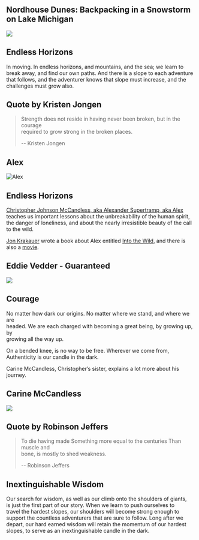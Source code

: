 Nordhouse Dunes: Backpacking in a Snowstorm on Lake Michigan
------------------------------------------------------------

[![]( /image/yid-68jy3_ABvRo.jpg)](https://www.youtube.com/watch?v=68jy3_ABvRo)

Endless Horizons
----------------

In moving. In endless horizons, and mountains, and the sea; we learn to  
break away, and find our own paths. And there is a slope to each adventure  
that follows, and the adventurer knows that slope must increase, and the  
challenges must grow also.

Quote by Kristen Jongen
-----------------------

> Strength does not reside in having never been broken, but in the courage  
> required to grow strong in the broken places.
> 
> \-- Kristen Jongen

Alex
----

![Alex](/image/chris-mccandless.png)

Endless Horizons
----------------

[Christopher Johnson McCandless, aka Alexander Supertramp, aka Alex](https://en.wikipedia.org/wiki/Chris_McCandless) teaches us important lessons about the unbreakability of the human spirit, the danger of loneliness, and about the nearly irresistible beauty of the call to the wild.

[Jon Krakauer](https://www.audible.com/author/Jon-Krakauer/B000AQ8WPY) wrote a book about Alex entitled [Into the Wild](https://www.audible.com/pd/Into-the-Wild-Audiobook/B002V1NYEK), and there is also a [movie](https://www.youtube.com/watch?v=g7ArZ7VD-QQ).

Eddie Vedder - Guaranteed
-------------------------

[![]( /image/yid-Mwx3RvDWvDM.jpg)](https://www.youtube.com/watch?v=Mwx3RvDWvDM)

Courage
-------

No matter how dark our origins. No matter where we stand, and where we are  
headed. We are each charged with becoming a great being, by growing up, by  
growing all the way up.

On a bended knee, is no way to be free. Wherever we come from,  
Authenticity is our candle in the dark.

Carine McCandless, Christopher’s sister, explains a lot more about his  
journey.

Carine McCandless
-----------------

[![]( /image/yid-DJXM8HjyVSo.jpg)](https://www.youtube.com/watch?v=DJXM8HjyVSo)

Quote by Robinson Jeffers
-------------------------

> To die having made Something more equal to the centuries Than muscle and  
> bone, is mostly to shed weakness.
> 
> \-- Robinson Jeffers

Inextinguishable Wisdom
-----------------------

Our search for wisdom, as well as our climb onto the shoulders of giants,  
is just the first part of our story. When we learn to push ourselves to  
travel the hardest slopes, our shoulders will become strong enough to  
support the countless adventurers that are sure to follow. Long after we  
depart, our hard earned wisdom will retain the momentum of our hardest  
slopes, to serve as an inextinguishable candle in the dark.